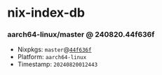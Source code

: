 # nix-index-db
### aarch64-linux/master @ 240820.44f636f
- Nixpkgs: `master`@[`44f636f`](https://github.com/NixOS/nixpkgs/commit/44f636f8cb95238dabd5f33d00557329c0681cd5)
- Platform: `aarch64-linux`
- Timestamp: `20240820012443`
